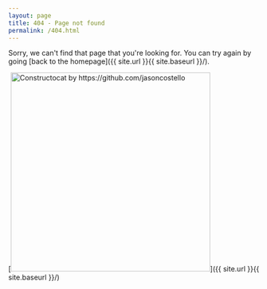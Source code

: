 ```yaml
---
layout: page
title: 404 - Page not found
permalink: /404.html
---
```


Sorry, we can't find that page that you're looking for. You can try again by going [back to the homepage]({{ site.url }}{{ site.baseurl }}/).

[<img src="{{ site.url }}{{ site.baseurl }}/images/404.jpg" alt="Constructocat by https://github.com/jasoncostello" style="width: 400px;"/>]({{ site.url }}{{ site.baseurl }}/)
